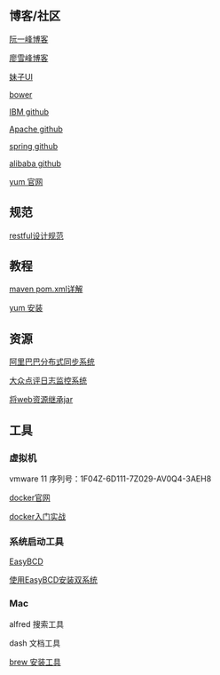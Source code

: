 ## 博客/社区
[阮一峰博客](http://www.ruanyifeng.com/blog/)

[廖雪峰博客](http://www.liaoxuefeng.com)

[妹子UI](http://amazeui.org/getting-started)

[bower](http://bower.io/)

[IBM github](http://ibm.github.io/)

[Apache github](https://github.com/apache)

[spring github](https://github.com/spring-projects)

[alibaba github](https://github.com/alibaba)

[yum 官网](http://yum.baseurl.org/)

## 规范
[restful设计规范](http://www.ruanyifeng.com/blog/2014/05/restful_api.html)

## 教程
[maven pom.xml详解](http://www.blogjava.net/jianyue/articles/227932.html)

[yum 安装](http://blog.csdn.net/tianlesoftware/article/details/5381522)

## 资源
[阿里巴巴分布式同步系统](http://github.com/alibaba/otter)

[大众点评日志监控系统](https://github.com/dianping/cat)

[将web资源继承jar](http://www.webjars.org/)

## 工具
### 虚拟机
vmware 11 序列号：1F04Z-6D111-7Z029-AV0Q4-3AEH8

[docker官网](https://www.docker.com/)

[docker入门实战](http://yuedu.baidu.com/ebook/d817967416fc700abb68fca1)
### 系统启动工具
[EasyBCD](http://neosmart.net/EasyBCD/)

[使用EasyBCD安装双系统](http://jingyan.baidu.com/article/e4d08ffdace06e0fd2f60d39.html)

### Mac
alfred 搜索工具

dash 文档工具

[brew 安装工具](http://brew.sh/index_zh-cn.html)








